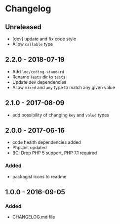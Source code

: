 # Changelog

<!-- There is always Unreleased section on the top. Subsections (Added, Changed, Fixed, Removed) should be added as needed. -->
## Unreleased
- [dev] update and fix code style
- Allow `callable` type

## 2.2.0 - 2018-07-19
- Add `lmc/coding-standard`
- Rename `Tests` dir to `tests`
- Update dev dependencies
- Allow `mixed` and `any` type to match any given value

## 2.1.0 - 2017-08-09
- add possibility of changing `key` and `value` types

## 2.0.0 - 2017-06-16
- code health dependencies added
- PhpUnit updated
- BC: Drop PHP 5 support, PHP 7.1 required

### Added
- packagist icons to readme

## 1.0.0 - 2016-09-05
### Added
- CHANGELOG.md file
